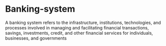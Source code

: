 # Banking-system
A banking system refers to the infrastructure, institutions, technologies, and processes involved in managing and facilitating financial transactions, savings, investments, credit, and other financial services for individuals, businesses, and governments
